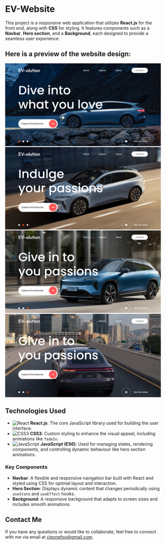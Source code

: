 # EV-Website

This project is a responsive web application that utilizes **React.js** for the front end, along with **CSS** for styling. It features components such as a **Navbar**, **Hero section**, and a **Background**, each designed to provide a seamless user experience.


## Here is a preview of the website design:

![Website Design](./src/assets/page1.png)
![Website Design](./src/assets/page2.png)
![Website Design](./src/assets/page3.png)
![Website Design](./src/assets/page4.png)


## Technologies Used

- ![React](https://img.shields.io/badge/React-20232A?style=for-the-badge&logo=react&logoColor=61DAFB) **React.js**: The core JavaScript library used for building the user interface.
- ![CSS3](https://img.shields.io/badge/CSS3-1572B6?style=for-the-badge&logo=css3&logoColor=white) **CSS3**: Custom styling to enhance the visual appeal, including animations like `fadeIn`.
- ![JavaScript](https://img.shields.io/badge/JavaScript-323330?style=for-the-badge&logo=javascript&logoColor=F7DF1E) **JavaScript (ES6)**: Used for managing states, rendering components, and controlling dynamic behaviour like hero section animations.


### Key Components

- **Navbar**: A flexible and responsive navigation bar built with React and styled using CSS for optimal layout and interaction.
- **Hero Section**: Displays dynamic content that changes periodically using `useState` and `useEffect` hooks.
- **Background**: A responsive background that adapts to screen sizes and includes smooth animations.


## Contact Me

If you have any questions or would like to collaborate, feel free to connect with me via email at [cleonefoo@gmail.com](mailto:cleonefoo@gmail.com).

